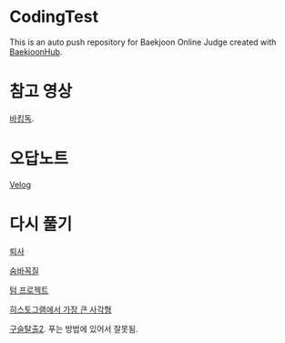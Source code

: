# CodingTest
This is an auto push repository for Baekjoon Online Judge created with [BaekjoonHub](https://github.com/BaekjoonHub/BaekjoonHub).

# 참고 영상
[바킹독](https://youtu.be/LcOIobH7ues?si=UsjHvEXvVsPsIuQd).

# 오답노트
[Velog](https://velog.io/@ohbangill/series/%EC%98%A4%EB%8B%B5%EB%85%B8%ED%8A%B8)

# 다시 풀기
[퇴사](https://www.acmicpc.net/problem/14501)

[숨바꼭질](https://www.acmicpc.net/problem/13549)

[텀 프로젝트](https://www.acmicpc.net/problem/9466)

[히스토그램에서 가장 큰 사각형](https://www.acmicpc.net/problem/6549)

[구슬탈출2](https://www.acmicpc.net/problem/13460). 푸는 방법에 있어서 잘못됨.
